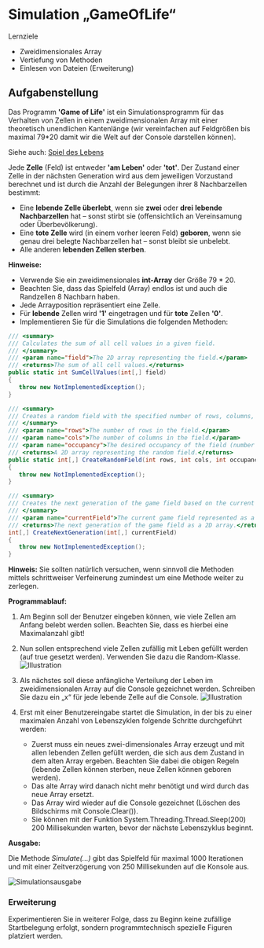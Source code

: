 # Simulation „GameOfLife“

Lernziele

- Zweidimensionales Array
- Vertiefung von Methoden
- Einlesen von Dateien (Erweiterung)

## Aufgabenstellung

Das Programm **'Game of Life'** ist ein Simulationsprogramm für das Verhalten von Zellen in einem zweidimensionalen Array mit einer theoretisch unendlichen Kantenlänge (wir vereinfachen auf Feldgrößen bis maximal 79\*20 damit wir die Welt auf der Console darstellen können).

Siehe auch: [Spiel des Lebens](http://de.wikipedia.org/wiki/Conways_Spiel_des_Lebens)

Jede **Zelle** (Feld) ist entweder **'am Leben'** oder **'tot'**. Der Zustand einer Zelle in der nächsten Generation wird aus dem jeweiligen Vorzustand berechnet und ist durch die Anzahl der Belegungen ihrer 8 Nachbarzellen bestimmt:

- Eine **lebende Zelle überlebt**, wenn sie **zwei** oder **drei** **lebende** **Nachbarzellen** hat – sonst stirbt sie (offensichtlich an Vereinsamung oder Überbevölkerung).
- Eine **tote Zelle** wird (in einem vorher leeren Feld) **geboren**, wenn sie genau drei belegte Nachbarzellen hat – sonst bleibt sie unbelebt.
- Alle anderen **lebenden Zellen sterben**.

**Hinweise:**

- Verwende Sie ein zweidimensionales **int-Array** der Größe 79 \* 20.
- Beachten Sie, dass das Spielfeld (Array) endlos ist und auch die Randzellen 8 Nachbarn haben.
- Jede Arrayposition repräsentiert eine Zelle.
- Für **lebende** Zellen wird **'1'** eingetragen und für **tote** Zellen **'0'**.
- Implementieren Sie für die Simulations die folgenden Methoden:
  
```cs
/// <summary>
/// Calculates the sum of all cell values in a given field.
/// </summary>
/// <param name="field">The 2D array representing the field.</param>
/// <returns>The sum of all cell values.</returns>
public static int SumCellValues(int[,] field)
{
   throw new NotImplementedException();
}

/// <summary>
/// Creates a random field with the specified number of rows, columns, and occupancy.
/// </summary>
/// <param name="rows">The number of rows in the field.</param>
/// <param name="cols">The number of columns in the field.</param>
/// <param name="occupancy">The desired occupancy of the field (number of cells with value 1).</param>
/// <returns>A 2D array representing the random field.</returns>
public static int[,] CreateRandomField(int rows, int cols, int occupancy)
{
   throw new NotImplementedException();
}

/// <summary>
/// Creates the next generation of the game field based on the current field.
/// </summary>
/// <param name="currentField">The current game field represented as a 2D array.</param>
/// <returns>The next generation of the game field as a 2D array.</returns>
int[,] CreateNextGeneration(int[,] currentField)
{
   throw new NotImplementedException();
}
```

**Hinweis:** Sie sollten natürlich versuchen, wenn sinnvoll die Methoden mittels schrittweiser Verfeinerung zumindest um eine Methode weiter zu zerlegen.

**Programmablauf:**

1. Am Beginn soll der Benutzer eingeben können, wie viele Zellen am Anfang belebt werden sollen. Beachten Sie, dass es hierbei eine Maximalanzahl gibt!
2. Nun sollen entsprechend viele
Zellen zufällig mit Leben gefüllt werden (auf true gesetzt werden). Verwenden Sie dazu die Random-Klasse.
![Illustration](Task.002.png)
3. Als nächstes soll diese anfängliche Verteilung der Leben im zweidimensionalen Array auf die Console gezeichnet werden. Schreiben Sie dazu ein „x“ für jede lebende Zelle auf die Console.
![Illustration](Task.003.png)
4. Erst mit einer Benutzereingabe startet die Simulation, in der bis zu einer maximalen Anzahl von Lebenszyklen folgende Schritte durchgeführt werden:

   - Zuerst muss ein neues zwei-dimensionales Array erzeugt und mit allen lebenden Zellen gefüllt werden, die sich aus dem Zustand in dem alten Array ergeben. Beachten Sie dabei die obigen Regeln (lebende Zellen können sterben, neue Zellen können geboren werden).
   - Das alte Array wird danach nicht mehr benötigt und wird durch das neue Array ersetzt.
   - Das Array wird wieder auf die Console gezeichnet (Löschen des Bildschirms mit Console.Clear()).
   - Sie können mit der Funktion System.Threading.Thread.Sleep(200) 200 Millisekunden warten, bevor der nächste Lebenszyklus beginnt.

**Ausgabe:**

Die Methode *Simulate(...)* gibt das Spielfeld für maximal 1000 Iterationen und mit einer Zeitverzögerung von 250 Millisekunden auf die Konsole aus.

![Simulationsausgabe](Task.004.png)

### Erweiterung

Experimentieren Sie in weiterer Folge, dass zu Beginn keine zufällige Startbelegung erfolgt, sondern programmtechnisch spezielle Figuren platziert werden.
